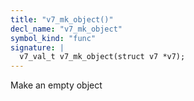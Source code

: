 ```yaml
---
title: "v7_mk_object()"
decl_name: "v7_mk_object"
symbol_kind: "func"
signature: |
  v7_val_t v7_mk_object(struct v7 *v7);
---
```


Make an empty object 

